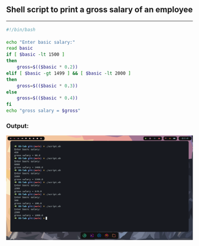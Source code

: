 ## Shell script to print a gross salary of an employee
---
```bash
#!/bin/bash

echo "Enter basic salary:"
read basic
if [ $basic -lt 1500 ]
then
    gross=$(($basic * 0.2))
elif [ $basic -gt 1499 ] && [ $basic -lt 2000 ]
then
    gross=$(($basic * 0.3))
else
    gross=$(($basic * 0.4))
fi
echo "gross salary = $gross"
```
### Output:
![](Screenshots/Program-6.png)